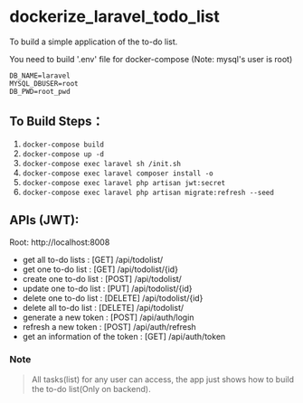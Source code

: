 # dockerize_laravel_todo_list
To build a simple application of the to-do list.

You need to build '.env' file for docker-compose (Note: mysql's user is root)
```
DB_NAME=laravel
MYSQL_DBUSER=root
DB_PWD=root_pwd
```

## To Build Steps：
1. `docker-compose build`
2. `docker-compose up -d`
3. `docker-compose exec laravel sh /init.sh`
4. `docker-compose exec laravel composer install -o`
5. `docker-compose exec laravel php artisan jwt:secret`
6. `docker-compose exec laravel php artisan migrate:refresh --seed`

## APIs (JWT):
Root: http://localhost:8008
* get all to-do lists : [GET] /api/todolist/
* get one to-do list : [GET] /api/todolist/{id}
* create one to-do list : [POST] /api/todolist/
* update one to-do list : [PUT] /api/todolist/{id}
* delete one to-do list : [DELETE] /api/todolist/{id}
* delete all to-do list : [DELETE] /api/todolist/
* generate a new token : [POST] /api/auth/login
* refresh a new token : [POST] /api/auth/refresh
* get an information of the token : [GET] /api/auth/token

### Note
>  All tasks(list) for any user can access, the app just shows how to build the to-do list(Only on backend).
>